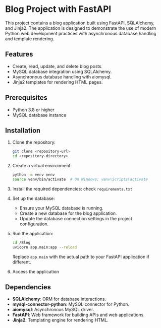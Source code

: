 # Blog Project with FastAPI

This project contains a blog application built using FastAPI, SQLAlchemy, and Jinja2. The application is designed to demonstrate the use of modern Python web development practices with asynchronous database handling and template rendering.

## Features

- Create, read, update, and delete blog posts.
- MySQL database integration using SQLAlchemy.
- Asynchronous database handling with aiomysql.
- Jinja2 templates for rendering HTML pages.

## Prerequisites

- Python 3.8 or higher
- MySQL database instance

## Installation

1. Clone the repository:

   ```bash
   git clone <repository-url>
   cd <repository-directory>
   ```

2. Create a virtual environment:

   ```bash
   python -m venv venv
   source venv/bin/activate  # On Windows: venv\Scripts\activate
   ```

3. Install the required dependencies:
   check `requirements.txt`

4. Set up the database:

   - Ensure your MySQL database is running.
   - Create a new database for the blog application.
   - Update the database connection settings in the project configuration.

5. Run the application:

   ```bash
   cd /Blog
   uvicorn app.main:app --reload
   ```

   Replace `app.main` with the actual path to your FastAPI application if different.

6. Access the application


## Dependencies

- **SQLAlchemy**: ORM for database interactions.
- **mysql-connector-python**: MySQL connector for Python.
- **aiomysql**: Asynchronous MySQL driver.
- **FastAPI**: Web framework for building APIs and web applications.
- **Jinja2**: Templating engine for rendering HTML.

